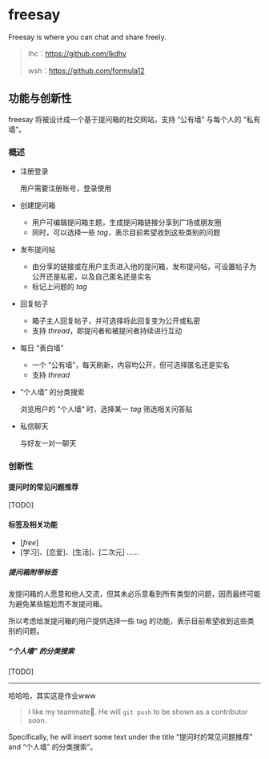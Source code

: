 

# freesay

Freesay is where you can chat and share freely. 

> lhc：https://github.com/lkdhy
> 
> wsh：https://github.com/formula12

## 功能与创新性

freesay 将被设计成一个基于提问箱的社交网站，支持 “公有墙” 与每个人的 “私有墙”。

### 概述

- 注册登录

  用户需要注册账号，登录使用

- 创建提问箱
  - 用户可编辑提问箱主题，生成提问箱链接分享到广场或朋友圈
  - 同时，可以选择一些 *tag*，表示目前希望收到这些类别的问题
  
- 发布提问帖
  - 由分享的链接或在用户主页进入他的提问箱，发布提问帖，可设置帖子为公开还是私密，以及自己匿名还是实名
  - 标记上问题的 *tag*
  
- 回复帖子
  - 箱子主人回复帖子，并可选择将此回复变为公开或私密
  - 支持 *thread*，即提问者和被提问者持续进行互动
  
- 每日 “表白墙”
  - 一个 “公有墙”，每天刷新，内容均公开，但可选择匿名还是实名
  - 支持 *thread*
  
- “个人墙” 的分类搜索

  浏览用户的 “个人墙“ 时，选择某一 *tag* 筛选相关问答贴

- 私信聊天
  
  与好友一对一聊天

### 创新性

#### 提问时的常见问题推荐

[TODO]

#### 标签及相关功能

* [*free*]
* [学习]、[恋爱]、[生活]、[二次元] ……

##### 提问箱附带标签

发提问箱的人愿意和他人交流，但其未必乐意看到所有类型的问题，因而最终可能为避免某些尴尬而不发提问箱。

所以考虑给发提问箱的用户提供选择一些 tag 的功能，表示目前希望收到这些类别的问题。

##### “个人墙” 的分类搜索

[TODO]

---

哈哈哈，其实这是作业www

> I like my teammate🥰. He will `git push` to be shown as a contributor soon. 

Specifically, he will insert some text under the title “提问时的常见问题推荐” and “个人墙” 的分类搜索”。
